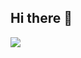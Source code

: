 ## Hi there 👋

![](http://github-profile-summary-cards.vercel.app/api/cards/profile-details?username=yashiuri01&theme=tokyonight&layout=compact)

<!--
![](http://github-profile-summary-cards.vercel.app/api/cards/repos-per-language?username=yashiuri01&theme=tokyonight)
![](http://github-profile-summary-cards.vercel.app/api/cards/most-commit-language?username=yashiuri01&theme=tokyonight)
![](http://github-profile-summary-cards.vercel.app/api/cards/stats?username=yashiuri01&theme=tokyonight)
![](http://github-profile-summary-cards.vercel.app/api/cards/productive-time?username=yashiuri01&theme=tokyonight&utcOffset=9)

## Trophy
![trophy](https://github-profile-trophy.vercel.app/?username=yashiuri01&theme=tokyonight)
-->


<!--
**yashiuri01/yashiuri01** is a ✨ _special_ ✨ repository because its `README.md` (this file) appears on your GitHub profile.

Here are some ideas to get you started:

- 🔭 I’m currently working on ...
- 🌱 I’m currently learning ...
- 👯 I’m looking to collaborate on ...
- 🤔 I’m looking for help with ...
- 💬 Ask me about ...
- 📫 How to reach me: ...
- 😄 Pronouns: ...
- ⚡ Fun fact: ...
-->
